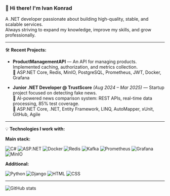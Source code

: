 ### 👋 Hi there! I'm Ivan Konrad

A .NET developer passionate about building high-quality, stable, and scalable services.  
Always striving to expand my knowledge, improve my skills, and grow professionally.

---

🛠️ **Recent Projects:**

- **ProductManagementAPI** — An API for managing products. Implemented caching, authorization, and metrics collection.  
  🧱 ASP.NET Core, Redis, MinIO, PostgreSQL, Prometheus, JWT, Docker, Grafana

- **Junior .NET Developer @ TrustScore** *(Aug 2024 – Mar 2025)* — Startup project focused on detecting fake news.  
  🤖 AI-powered news comparison system: REST APIs, real-time data processing, 85% test coverage.  
  🧱 ASP.NET Core, .NET, Entity Framework, LINQ, AutoMapper, xUnit, GitHub, Agile

---

💡 **Technologies I work with:**

**Main stack:**

![C#](https://img.shields.io/badge/-C%23-239120?style=flat-square&logo=c-sharp&logoColor=white)
![ASP.NET](https://img.shields.io/badge/-ASP.NET-512BD4?style=flat-square&logo=dotnet&logoColor=white)
![Docker](https://img.shields.io/badge/-Docker-2496ED?style=flat-square&logo=docker&logoColor=white)
![Redis](https://img.shields.io/badge/-Redis-DC382D?style=flat-square&logo=redis&logoColor=white)
![Kafka](https://img.shields.io/badge/-Kafka-231F20?style=flat-square&logo=apache-kafka&logoColor=white)
![Prometheus](https://img.shields.io/badge/-Prometheus-E6522C?style=flat-square&logo=prometheus&logoColor=white)
![Grafana](https://img.shields.io/badge/-Grafana-F46800?style=flat-square&logo=grafana&logoColor=white)
![MinIO](https://img.shields.io/badge/-MinIO-FF4773?style=flat-square)

**Additional:**

![Python](https://img.shields.io/badge/-Python-3776AB?style=flat-square&logo=python&logoColor=white)
![Django](https://img.shields.io/badge/-Django-092E20?style=flat-square&logo=django&logoColor=white)
![HTML](https://img.shields.io/badge/-HTML5-E34F26?style=flat-square&logo=html5&logoColor=white)
![CSS](https://img.shields.io/badge/-CSS3-1572B6?style=flat-square&logo=css3&logoColor=white)

---


![GitHub stats](https://github-readme-stats.vercel.app/api?username=IKonrad98&show_icons=true&count_private=true)
